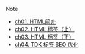 
> [!NOTE]


- [ch01. HTML简介](HTML/ch01)
- [ch02. HTML 标签（上）](HTML/ch02)
- [ch03. HTML 标签（下）](HTML/ch03)
- [ch04. TDK 标签 SEO 优化](HTML/ch04)

